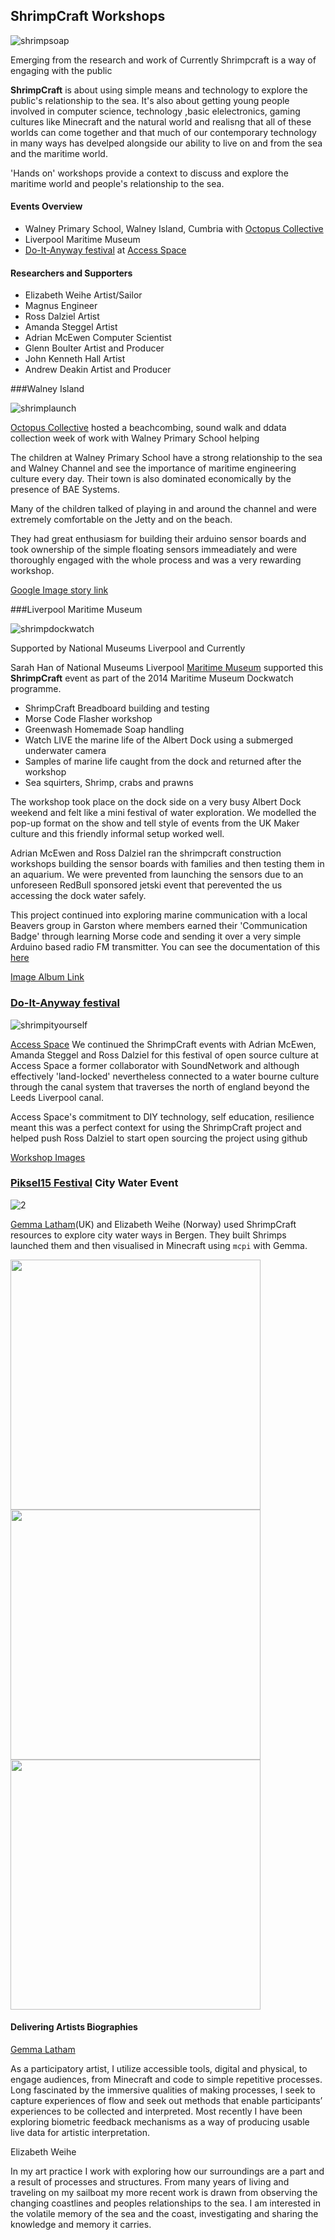 ## ShrimpCraft Workshops

![shrimpsoap](https://cloud.githubusercontent.com/assets/128456/9481085/428be22a-4b7f-11e5-85d6-6936223a810c.jpg)

Emerging from the research and work of Currently Shrimpcraft is a way of engaging with the public

**ShrimpCraft** is about using simple means and technology to explore the public's relationship to the sea. It's also about getting young people involved in computer science, technology ,basic elelectronics, gaming cultures like Minecraft and the natural world and realisng that all of these worlds can come together and that much of our contemporary technology in many ways has develped alongside our ability to live on and from the sea and the maritime world.

'Hands on' workshops provide a context to discuss and explore the maritime world and people's relationship to the sea.

#### Events Overview

 * Walney Primary School, Walney Island, Cumbria with [Octopus Collective](http://www.octopuscollective.org)
 * Liverpool Maritime Museum
 * [Do-It-Anyway festival](http://opensourcingfestivals.eu/events/do-it-anyway-festival-sheffield-uk) at [Access Space](http://access-space.org)


#### Researchers and Supporters

 * Elizabeth Weihe		Artist/Sailor
 * Magnus			Engineer
 * Ross Dalziel		Artist
 * Amanda Steggel		Artist
 * Adrian McEwen		Computer Scientist
 * Glenn Boulter		Artist and Producer
 * John Kenneth Hall	Artist
 * Andrew Deakin		Artist and Producer


###Walney Island

![shrimplaunch](https://cloud.githubusercontent.com/assets/128456/9481007/a8ace532-4b7e-11e5-9779-46035b3d56cd.jpg)

[Octopus Collective](http://www.octopuscollective.org/) hosted a beachcombing, sound walk and ddata collection week of work with Walney Primary School helping 

The children at Walney Primary School have a strong relationship to the sea and Walney Channel and see the importance of maritime engineering culture every day. Their town is also dominated economically by the presence of BAE Systems.

Many of the children talked of playing in and around the channel and were extremely comfortable on the Jetty and on the beach.

They had great enthusiasm for building their arduino sensor boards and took ownership of the simple floating sensors immeadiately and were thoroughly engaged with the whole process and was a very rewarding workshop.

[Google Image story link](https://goo.gl/photos/N9Hpcz68BpWve9cTA)


###Liverpool Maritime Museum

![shrimpdockwatch](https://cloud.githubusercontent.com/assets/128456/9481003/9e9ed082-4b7e-11e5-9ecd-999659371037.jpg)

Supported by National Museums Liverpool and Currently

Sarah Han of National Museums Liverpool [Maritime Museum](http://www.liverpoolmuseums.org.uk/maritime/index.aspx) supported this **ShrimpCraft** event as part of the 2014 Maritime Museum Dockwatch programme.

 * ShrimpCraft Breadboard building and testing
 * Morse Code Flasher workshop
 * Greenwash Homemade Soap handling 
 * Watch LIVE the marine life of the Albert Dock using a submerged underwater camera
 * Samples of marine life caught from the dock and returned after the workshop
 * Sea squirters, Shrimp, crabs and prawns

The workshop took place on the dock side on a very busy Albert Dock weekend and felt like a mini festival of water exploration. We modelled the pop-up format on the show and tell style of events from the UK Maker culture and this friendly informal setup worked well.

Adrian McEwen and Ross Dalziel ran the shrimpcraft construction workshops building the sensor boards with families and then testing them in an aquarium. We were prevented from launching the sensors due to an unforeseen RedBull sponsored jetski event that perevented the us accessing the dock water safely.

This project continued into exploring marine communication with a local Beavers group in Garston where members earned their 'Communication Badge' through learning Morse code and sending it over a very simple Arduino based radio FM transmitter. You can see the documentation of this [here](https://github.com/cheapjack/cubsradio)

[Image Album Link](https://goo.gl/photos/PECYygBu8CfeL7up8)


### [Do-It-Anyway festival](http://opensourcingfestivals.eu/events/do-it-anyway-festival-sheffield-uk) 

![shrimpityourself](https://cloud.githubusercontent.com/assets/128456/9481053/0fba58ea-4b7f-11e5-9dd3-4bae863adca6.jpg)

[Access Space](http://access-space.org/)
We continued the ShrimpCraft events with Adrian McEwen, Amanda Steggel and Ross Dalziel for this festival of open source culture at Access Space a former collaborator with SoundNetwork and although effectively 'land-locked' nevertheless connected to a water bourne culture through the canal system that traverses the north of england beyond the Leeds Liverpool canal.

Access Space's commitment to DIY technology, self education, resilience meant this was a perfect context for using the ShrimpCraft project and helped push Ross Dalziel to start open sourcing the project using github


[Workshop Images](https://www.flickr.com/photos/ajsteggell/sets/72157653152049145)

### [Piksel15 Festival](http://15.piksel.no/city-water/) City Water Event

![2](https://cloud.githubusercontent.com/assets/128456/12683790/2d8e29a0-c6b3-11e5-8449-f41d52e138a4.JPG)

[Gemma Latham](http://www.gemmamaylatham.co.uk)(UK) and Elizabeth Weihe (Norway) used ShrimpCraft resources to explore city water ways in Bergen. They built Shrimps launched them and then visualised in Minecraft using `mcpi` with Gemma. 

<img src="https://cloud.githubusercontent.com/assets/128456/12683791/2d91306e-c6b3-11e5-994d-0b2d431652f3.JPG" width="400">
<img src="https://cloud.githubusercontent.com/assets/128456/12683792/2d92802c-c6b3-11e5-97db-abcd8165066d.JPG" width="400">
<img src="https://cloud.githubusercontent.com/assets/128456/12683789/2d8c088c-c6b3-11e5-969d-bf0ef736ab2a.JPG" width="400">

#### Delivering Artists Biographies

[Gemma Latham](http://www.gemmamaylatham.co.uk)

As a participatory artist, I utilize accessible tools, digital and physical, to engage audiences, from Minecraft and code to simple repetitive processes. Long fascinated by the immersive qualities of making processes, I seek to capture experiences of flow and seek out methods that enable participants’ experiences to be collected and interpreted. Most recently I have been exploring biometric feedback mechanisms as a way of producing usable live data for artistic interpretation.
 
Elizabeth Weihe

In my art practice I work with exploring how our surroundings are a part and a result of processes and structures. From many years of living and traveling on my sailboat my more recent work is drawn from observing the changing coastlines and peoples relationships to the sea. I am interested in the volatile memory of the sea and the coast, investigating and sharing the knowledge and memory it carries.

